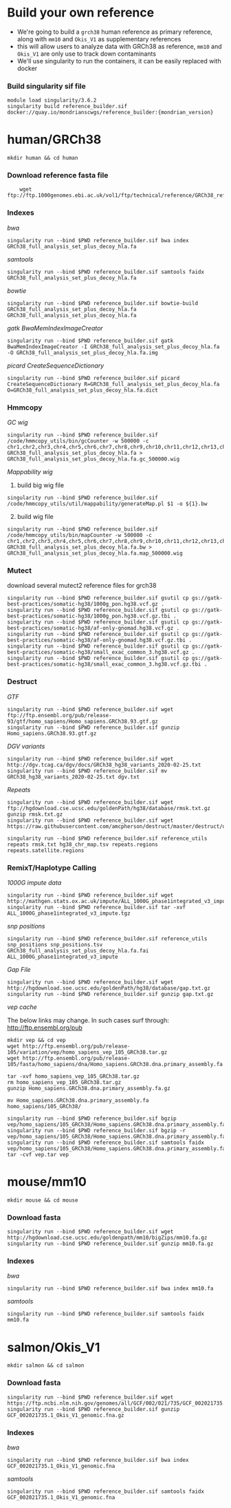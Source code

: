 # Build your own reference 



* We're going to build a `grch38` human reference as primary reference, along with `mm10` and `Okis_V1` as supplementary references
* this will allow users to analyze data with GRCh38 as reference, `mm10` and `Okis_V1` are only use to track down contaminants
* We'll use singularity to run the containers, it can be easily replaced with docker
### Build singularity sif file
```
module load singularity/3.6.2
singularity build reference_builder.sif docker://quay.io/mondrianscwgs/reference_builder:{mondrian_version}
```



# human/GRCh38

```
mkdir human && cd human
```

### Download reference fasta file
```
    wget ftp://ftp.1000genomes.ebi.ac.uk/vol1/ftp/technical/reference/GRCh38_reference_genome/GRCh38_full_analysis_set_plus_decoy_hla.fa
```

### Indexes 
*bwa*
```
singularity run --bind $PWD reference_builder.sif bwa index GRCh38_full_analysis_set_plus_decoy_hla.fa
```
*samtools*
```
singularity run --bind $PWD reference_builder.sif samtools faidx GRCh38_full_analysis_set_plus_decoy_hla.fa
```
*bowtie*
```
singularity run --bind $PWD reference_builder.sif bowtie-build GRCh38_full_analysis_set_plus_decoy_hla.fa GRCh38_full_analysis_set_plus_decoy_hla.fa
```
*gatk BwaMemIndexImageCreator*
```
singularity run --bind $PWD reference_builder.sif gatk BwaMemIndexImageCreator -I GRCh38_full_analysis_set_plus_decoy_hla.fa -O GRCh38_full_analysis_set_plus_decoy_hla.fa.img
```
*picard CreateSequenceDictionary*
```
singularity run --bind $PWD reference_builder.sif picard CreateSequenceDictionary R=GRCh38_full_analysis_set_plus_decoy_hla.fa O=GRCh38_full_analysis_set_plus_decoy_hla.fa.dict
```

### Hmmcopy

*GC wig*
```
singularity run --bind $PWD reference_builder.sif /code/hmmcopy_utils/bin/gcCounter -w 500000 -c chr1,chr2,chr3,chr4,chr5,chr6,chr7,chr8,chr9,chr10,chr11,chr12,chr13,chr14,chr15,chr16,chr17,chr18,chr19,chr20,chr21,chr22,chrX,chrY GRCh38_full_analysis_set_plus_decoy_hla.fa > GRCh38_full_analysis_set_plus_decoy_hla.fa.gc_500000.wig
```

*Mappability wig*

1. build big wig file
```
singularity run --bind $PWD reference_builder.sif /code/hmmcopy_utils/util/mappability/generateMap.pl $1 -o ${1}.bw
```
2. build wig file
```
singularity run --bind $PWD reference_builder.sif /code/hmmcopy_utils/bin/mapCounter -w 500000 -c chr1,chr2,chr3,chr4,chr5,chr6,chr7,chr8,chr9,chr10,chr11,chr12,chr13,chr14,chr15,chr16,chr17,chr18,chr19,chr20,chr21,chr22,chrX,chrY GRCh38_full_analysis_set_plus_decoy_hla.fa.bw > GRCh38_full_analysis_set_plus_decoy_hla.fa.map_500000.wig
```

### Mutect

download several mutect2 reference files for grch38
```
singularity run --bind $PWD reference_builder.sif gsutil cp gs://gatk-best-practices/somatic-hg38/1000g_pon.hg38.vcf.gz .
singularity run --bind $PWD reference_builder.sif gsutil cp gs://gatk-best-practices/somatic-hg38/1000g_pon.hg38.vcf.gz.tbi .
singularity run --bind $PWD reference_builder.sif gsutil cp gs://gatk-best-practices/somatic-hg38/af-only-gnomad.hg38.vcf.gz .
singularity run --bind $PWD reference_builder.sif gsutil cp gs://gatk-best-practices/somatic-hg38/af-only-gnomad.hg38.vcf.gz.tbi .
singularity run --bind $PWD reference_builder.sif gsutil cp gs://gatk-best-practices/somatic-hg38/small_exac_common_3.hg38.vcf.gz .
singularity run --bind $PWD reference_builder.sif gsutil cp gs://gatk-best-practices/somatic-hg38/small_exac_common_3.hg38.vcf.gz.tbi .
```

### Destruct

*GTF*
```
singularity run --bind $PWD reference_builder.sif wget ftp://ftp.ensembl.org/pub/release-93/gtf/homo_sapiens/Homo_sapiens.GRCh38.93.gtf.gz
singularity run --bind $PWD reference_builder.sif gunzip Homo_sapiens.GRCh38.93.gtf.gz
```

*DGV variants*
```
singularity run --bind $PWD reference_builder.sif wget http://dgv.tcag.ca/dgv/docs/GRCh38_hg38_variants_2020-02-25.txt
singularity run --bind $PWD reference_builder.sif mv GRCh38_hg38_variants_2020-02-25.txt dgv.txt
```

*Repeats*
```
singularity run --bind $PWD reference_builder.sif wget ftp://hgdownload.cse.ucsc.edu/goldenPath/hg38/database/rmsk.txt.gz
gunzip rmsk.txt.gz
singularity run --bind $PWD reference_builder.sif wget https://raw.githubusercontent.com/amcpherson/destruct/master/destruct/data/hg38_chr_map.tsv

singularity run --bind $PWD reference_builder.sif reference_utils repeats rmsk.txt hg38_chr_map.tsv repeats.regions repeats.satellite.regions
```

### RemixT/Haplotype Calling 

*1000G impute data*
```
singularity run --bind $PWD reference_builder.sif wget http://mathgen.stats.ox.ac.uk/impute/ALL_1000G_phase1integrated_v3_impute.tgz
singularity run --bind $PWD reference_builder.sif tar -xvf ALL_1000G_phase1integrated_v3_impute.tgz
```

*snp positions*
```
singularity run --bind $PWD reference_builder.sif reference_utils snp_positions snp_positions.tsv GRCh38_full_analysis_set_plus_decoy_hla.fa.fai ALL_1000G_phase1integrated_v3_impute
```

*Gap File*
```
singularity run --bind $PWD reference_builder.sif wget http://hgdownload.soe.ucsc.edu/goldenPath/hg38/database/gap.txt.gz
singularity run --bind $PWD reference_builder.sif gunzip gap.txt.gz
```


*vep cache*

The below links may change. In such cases surf through: http://ftp.ensembl.org/pub
```
mkdir vep && cd vep
wget http://ftp.ensembl.org/pub/release-105/variation/vep/homo_sapiens_vep_105_GRCh38.tar.gz
wget http://ftp.ensembl.org/pub/release-105/fasta/homo_sapiens/dna/Homo_sapiens.GRCh38.dna.primary_assembly.fa.gz

tar -xvf homo_sapiens_vep_105_GRCh38.tar.gz
rm homo_sapiens_vep_105_GRCh38.tar.gz
gunzip Homo_sapiens.GRCh38.dna.primary_assembly.fa.gz

mv Homo_sapiens.GRCh38.dna.primary_assembly.fa homo_sapiens/105_GRCh38/

singularity run --bind $PWD reference_builder.sif bgzip vep/homo_sapiens/105_GRCh38/Homo_sapiens.GRCh38.dna.primary_assembly.fa
singularity run --bind $PWD reference_builder.sif bgzip -r vep/homo_sapiens/105_GRCh38/Homo_sapiens.GRCh38.dna.primary_assembly.fa.gz
singularity run --bind $PWD reference_builder.sif samtools faidx vep/homo_sapiens/105_GRCh38/Homo_sapiens.GRCh38.dna.primary_assembly.fa.gz
tar -cvf vep.tar vep
```


# mouse/mm10

```
mkdir mouse && cd mouse
```

### Download fasta
```
singularity run --bind $PWD reference_builder.sif wget http://hgdownload.cse.ucsc.edu/goldenpath/mm10/bigZips/mm10.fa.gz
singularity run --bind $PWD reference_builder.sif gunzip mm10.fa.gz
```
### Indexes
*bwa*
```
singularity run --bind $PWD reference_builder.sif bwa index mm10.fa
```
*samtools*
```
singularity run --bind $PWD reference_builder.sif samtools faidx mm10.fa
```



# salmon/Okis_V1

```
mkdir salmon && cd salmon
```

### Download fasta
```
singularity run --bind $PWD reference_builder.sif wget https://ftp.ncbi.nlm.nih.gov/genomes/all/GCF/002/021/735/GCF_002021735.1_Okis_V1/GCF_002021735.1_Okis_V1_genomic.fna.gz
singularity run --bind $PWD reference_builder.sif gunzip GCF_002021735.1_Okis_V1_genomic.fna.gz
```

### Indexes
*bwa*
```
singularity run --bind $PWD reference_builder.sif bwa index GCF_002021735.1_Okis_V1_genomic.fna
```
*samtools*
```
singularity run --bind $PWD reference_builder.sif samtools faidx GCF_002021735.1_Okis_V1_genomic.fna
```
